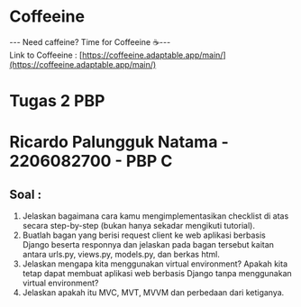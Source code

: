 # Coffeeine
--- Need caffeine? Time for Coffeeine ☕---<br>
Link to Coffeeine : [https://coffeeine.adaptable.app/main/](https://coffeeine.adaptable.app/main/)

# Tugas 2 PBP
# **Ricardo Palungguk Natama - 2206082700 - PBP C**

## Soal :
1. Jelaskan bagaimana cara kamu mengimplementasikan checklist di atas secara step-by-step (bukan hanya sekadar mengikuti tutorial).
2. Buatlah bagan yang berisi request client ke web aplikasi berbasis Django beserta responnya dan jelaskan pada bagan tersebut kaitan antara urls.py, views.py, models.py, dan berkas html.
3. Jelaskan mengapa kita menggunakan virtual environment? Apakah kita tetap dapat membuat aplikasi web berbasis Django tanpa menggunakan virtual environment?
4. Jelaskan apakah itu MVC, MVT, MVVM dan perbedaan dari ketiganya.


